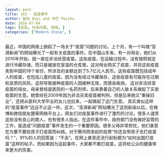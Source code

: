 ```yaml
---
layout: post
title: 163 - 疫苗事件
author: 独怡 Duyi and 沛竺 Peizhu
date: 2016-07-04
tags: [疫苗, 社会问题, 网络, ]
categories: ["Modern China", ]
---
```



最近，中国的网络上掀起了一场关于“疫苗”问题的讨论。上个月，有一个叫做“澎湃新闻”的网站曝光了一起有关疫苗的事件。在中国山东省，有一对母女，她们从2010年开始，就一直在非法经营疫苗。这些疫苗，在运输过程中，没有按照规定进行冷藏存储，而只是被放在室温的仓库里。这对母女购买了疫苗，并将这些疫苗卖到中国的18个省份，所涉及的金额达到了5.7亿元人民币。这些疫苗既包括成年人的疫苗，也包括儿童的疫苗。因为没有经过冷藏保存，这些疫苗有可能存在过期和变质的风险，这将导致接种疫苗的人因接种无效，而感染疾病。
这对非法经营疫苗的母女，母亲曾经是医院的一名药剂师，后来靠着自己的人脉关系做起了买卖疫苗的生意。她曾经在2009年因为非法买卖疫苗被判刑，但是后来她又“重操旧业”，还把从医科大学毕业的女儿也拉来，一起做起了这门生意。
其实类似这样的“疫苗事件”远远不止这一件。这次，“澎湃新闻”网站曝光了这则新闻以后，在微博和微信朋友圈等网络平台上，网友们对疫苗事件进行了激烈的讨论。很多人谴责这些没有良心的商人。也有很多人指出，在这件事件中，政府部门没有做好监管的工作，是造成“问题疫苗”事件发生的一个重要原因。很多父母非常担忧，他们甚至在为要不要给孩子打疫苗而纠结。对于腾讯网发起的投票“你还会带孩子去打疫苗吗？”，91%的人的回答是：“不会”。在网上甚至还流行起标题为“如何出国打疫苗”这样的帖子。而如果因为这起事件，大家都不敢打疫苗，这将给公众的健康带来更大的伤害。
